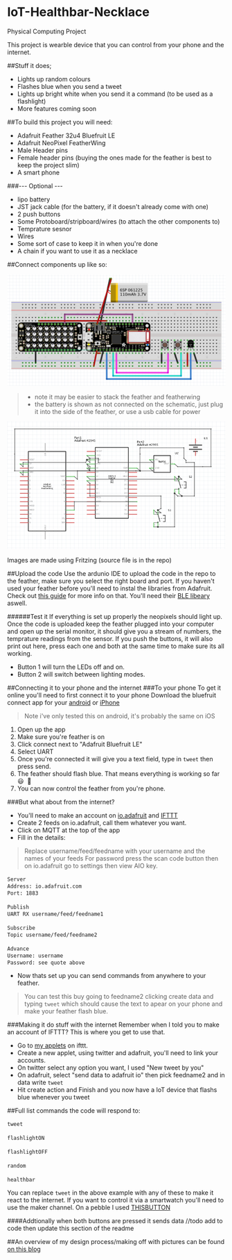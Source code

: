 # IoT-Healthbar-Necklace
Physical Computing Project

This project is wearble device that you can control from your phone and the internet.

##Stuff it does;
- Lights up random colours
- Flashes blue when you send a tweet
- Lights up bright white when you send it a command (to be used as a flashlight)
- More features coming soon

##To build this project you will need:
- Adafruit Feather 32u4 Bluefruit LE
- Adafruit NeoPixel FeatherWing
- Male Header pins
- Female header pins (buying the ones made for the feather is best to keep the project slim)
- A smart phone

###--- Optional ---
- lipo battery
- JST jack cable (for the battery, if it doesn't already come with one)
- 2 push buttons
- Some Protoboard/stripboard/wires (to attach the other components to)
- Temprature sesnor
- Wires
- Some sort of case to keep it in when you're done
- A chain if you want to use it as a necklace

##Connect components up like so:

![Breadboard](/images/breadboard.png)

> * note it may be easier to stack the feather and featherwing
> * the battery is shown as not connected on the schematic, just plug it into the side of the feather, or use a usb cable for power

![Schematic](/images/schematic.png)

Images are made using Fritzing (source file is in the repo)

##Upload the code
Use the ardunio IDE to upload the code in the repo to the feather, make sure you select the right board and port.
If you haven't used your feather before you'll need to instal the libraries from Adafruit. Check out [this guide](https://learn.adafruit.com/adafruit-feather-32u4-bluefruit-le/using-with-arduino-ide) for more info on that.
You'll need their [BLE libeary](https://learn.adafruit.com/adafruit-feather-32u4-bluefruit-le/installing-ble-library) aswell.

######Test it
If everything is set up properly the neopixels should light up.
Once the code is uploaded keep the feather plugged into your computer and open up the serial monitor, it should give you a stream of numbers, the temprature readings from the sensor.
If you push the buttons, it will also print out here, press each one and both at the same time to make sure its all working.
- Button 1 will turn the LEDs off and on.
- Button 2 will switch between lighting modes.

##Connecting it to your phone and the internet
###To your phone
To get it online you'll need to first connect it to your phone
Download the bluefruit connect app for your [android](https://play.google.com/store/apps/details?id=com.adafruit.bluefruit.le.connect&hl=en_GB) or [iPhone](https://itunes.apple.com/gb/app/adafruit-bluefruit-le-connect/id830125974?mt=8)
> Note i've only tested this on android, it's probably the same on iOS

1. Open up the app
2. Make sure you're feather is on
3. Click connect next to "Adafruit Bluefruit LE"
4. Select UART
5. Once you're connected it will give you a text field, type in `tweet` then press send.
6. The feather should flash blue. That means everything is working so far 😃  💙 
7. You can now control the feather from you're phone.

###But what about from the internet?
- You'll need to make an account on [io.adafruit](https://io.adafruit.com) and [IFTTT](https://ifttt.com)
- Create 2 feeds on io.adafruit, call them whatever you want.
- Click on MQTT at the top of the app
- Fill in the details: 

> Replace username/feed/feedname with your username and the names of your feeds
> For password press the scan code button then on io.adafruit go to settings then view AIO key.

```
Server
Address: io.adafruit.com
Port: 1883

Publish
UART RX username/feed/feedname1

Subscribe
Topic username/feed/feedname2

Advance
Username: username
Password: see quote above
```
- Now thats set up you can send commands from anywhere to your feather. 

> You can test this buy going to feedname2 clicking create data and typing ``tweet`` which should cause the text to apear on your phone and make your feather flash blue.

###Making it do stuff with the internet
Remember when I told you to make an account of IFTTT? This is where you get to use that.
- Go to [my applets](https://ifttt.com/my_applets) on ifttt.
- Create a new applet, using twitter and adafruit, you'll need to link your accounts.
- On twitter select any option you want, I used "New tweet by you"
- On adafruit, select "send data to adafruit io" then pick feedname2 and in data write ``tweet``
- Hit create action and Finish and you now have a IoT device that flashs blue whenever you tweet

##Full list commands the code will respond to:

```
tweet

flashlightON

flashlightOFF

random

healthbar

```
You can replace ``tweet`` in the above example with any of these to make it react to the internet.
If you want to control it via a smartwatch you'll need to use the maker channel.
On a pebble I used [THISBUTTON](https://apps.getpebble.com/en_US/application/558cb1c6933a11ae5e000038?section=watchapps)

####Addtionally when both buttons are pressed it sends data
//todo add to code then update this section of the readme



##An overview of my design process/making off  with pictures can be found [on this blog](http://physicalcomputingproject.tumblr.com/)
